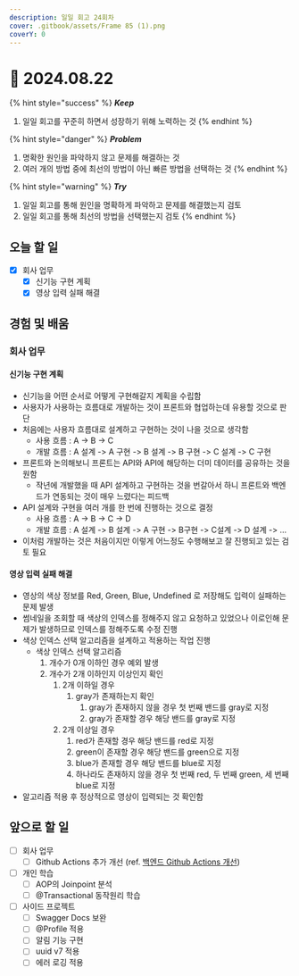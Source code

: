 ```yaml
---
description: 일일 회고 24회차
cover: .gitbook/assets/Frame 85 (1).png
coverY: 0
---
```


# 🙂 2024.08.22

{% hint style="success" %}
_**Keep**_

1. 일일 회고를 꾸준히 하면서 성장하기 위해 노력하는 것
{% endhint %}

{% hint style="danger" %}
_**Problem**_

1. 명확한 원인을 파악하지 않고 문제를 해결하는 것
2. 여러 개의 방법 중에 최선의 방법이 아닌 빠른 방법을 선택하는 것
{% endhint %}

{% hint style="warning" %}
_**Try**_

1. 일일 회고를 통해 원인을 명확하게 파악하고 문제를 해결했는지 검토
2. 일일 회고를 통해 최선의 방법을 선택했는지 검토
{% endhint %}

## 오늘 할 일

* [x] 회사 업무
  * [x] 신기능 구현 계획
  * [x] 영상 입력 실패 해결

## 경험 및 배움

### 회사 업무

#### 신기능 구현 계획

* 신기능을 어떤 순서로 어떻게 구현해갈지 계획을 수립함
* 사용자가 사용하는 흐름대로 개발하는 것이 프론트와 협업하는데 유용할 것으로 판단
* 처음에는 사용자 흐름대로 설계하고 구현하는 것이 나을 것으로 생각함
  * 사용 흐름 : A -> B -> C
  * 개발 흐름 : A 설계 -> A 구현 -> B 설계 -> B 구현 -> C 설계 -> C 구현
* 프론트와 논의해보니 프론트는 API와 API에 해당하는 더미 데이터를 공유하는 것을 원함
  * 작년에 개발했을 때 API 설계하고 구현하는 것을 번갈아서 하니 프론트와 백엔드가 연동되는 것이 매우 느렸다는 피드백
* API 설계와 구현을 여러 개를 한 번에 진행하는 것으로 결정
  * 사용 흐름 : A -> B -> C -> D
  * 개발 흐름 : A 설계 -> B 설계 -> A 구현 -> B구현 -> C설계 -> D 설계 -> ...
* 이처럼 개발하는 것은 처음이지만 이렇게 어느정도 수행해보고 잘 진행되고 있는 검토 필요



#### 영상 입력 실패 해결

* 영상의 색상 정보를 Red, Green, Blue, Undefined 로 저장해도 입력이 실패하는 문제 발생
* 썸네일을 조회할 때 색상의 인덱스를 정해주지 않고 요청하고 있었으나 이로인해 문제가 발생하므로 인덱스를 정해주도록 수정 진행
* 색상 인덱스 선택 알고리즘을 설계하고 적용하는 작업 진행
  * 색상 인덱스 선택 알고리즘
    1. 개수가 0개 이하인 경우 예외 발생
    2. 개수가 2개 이하인지 이상인지 확인
       1. 2개 이하일 경우
          1. gray가 존재하는지 확인
             1. gray가 존재하지 않을 경우 첫 번째 밴드를 gray로 지정
             2. gray가 존재할 경우 해당 밴드를 gray로 지정
       2. 2개 이상일 경우
          1. red가 존재할 경우 해당 밴드를 red로 지정
          2. green이 존재할 경우 해당 밴드를 green으로 지정
          3. blue가 존재할 경우 해당 밴드를 blue로 지정
          4. 하나라도 존재하지 않을 경우 첫 번째 red, 두 번째 green, 세 번째 blue로 지정
* 알고리즘 적용 후 정상적으로 영상이 입력되는 것 확인함



## 앞으로 할 일

* [ ] 회사 업무
  * [ ] Github Actions 추가 개선 (ref. [백엔드 Github Actions 개선](https://jimmyblog.gitbook.io/jimmys-blog/v/jimmys-log/daily-log-2024/2024.08.05#github-actions))
* [ ] 개인 학습
  * [ ] AOP의 Joinpoint 분석
  * [ ] @Transactional 동작원리 학습
* [ ] 사이드 프로젝트
  * [ ] Swagger Docs 보완
  * [ ] @Profile 적용
  * [ ] 알림 기능 구현
  * [ ] uuid v7 적용
  * [ ] 에러 로깅 적용
